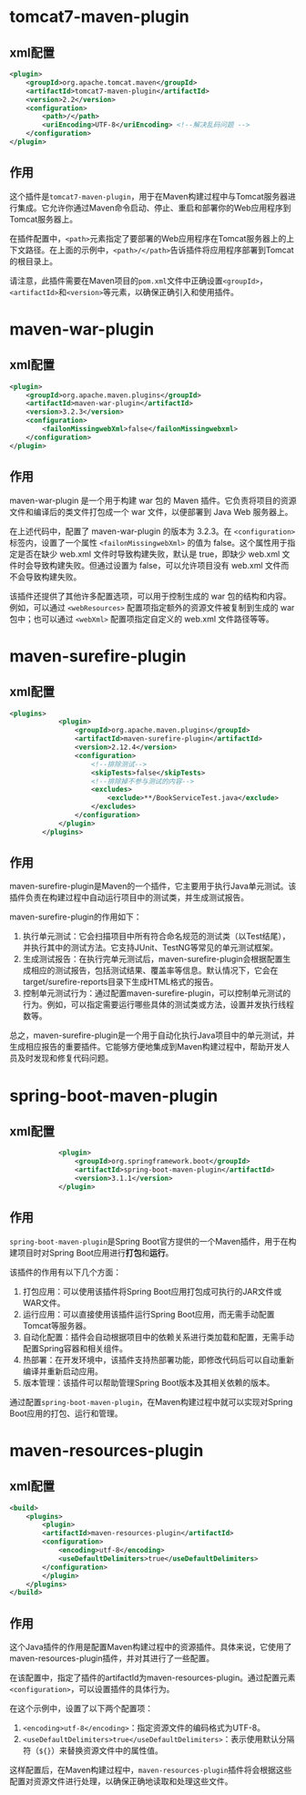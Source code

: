 # tomcat7-maven-plugin

## xml配置

```xml
<plugin>
	<groupId>org.apache.tomcat.maven</groupId>
	<artifactId>tomcat7-maven-plugin</artifactId>
	<version>2.2</version>
	<configuration>
		<path>/</path>
		<uriEncoding>UTF-8</uriEncoding> <!--解决乱码问题 -->
	</configuration>
</plugin>
```

## 作用

这个插件是`tomcat7-maven-plugin`，用于在Maven构建过程中与Tomcat服务器进行集成。它允许你通过Maven命令启动、停止、重启和部署你的Web应用程序到Tomcat服务器上。

在插件配置中，`<path>`元素指定了要部署的Web应用程序在Tomcat服务器上的上下文路径。在上面的示例中，`<path>/</path>`告诉插件将应用程序部署到Tomcat的根目录上。

请注意，此插件需要在Maven项目的`pom.xml`文件中正确设置`<groupId>`，`<artifactId>`和`<version>`等元素，以确保正确引入和使用插件。



# maven-war-plugin

## xml配置

```xml
<plugin> 
	<groupId>org.apache.maven.plugins</groupId> 
	<artifactId>maven-war-plugin</artifactId> 
	<version>3.2.3</version> 
	<configuration> 
		<failonMissingwebXml>false</failonMissingwebxml> 
	</configuration> 
</plugin> 
```


## 作用
maven-war-plugin 是一个用于构建 war 包的 Maven 插件。它负责将项目的资源文件和编译后的类文件打包成一个 war 文件，以便部署到 Java Web 服务器上。

在上述代码中，配置了 maven-war-plugin 的版本为 3.2.3。在 `<configuration>` 标签内，设置了一个属性 `<failonMissingwebXml>` 的值为 false。这个属性用于指定是否在缺少 web.xml 文件时导致构建失败，默认是 true，即缺少 web.xml 文件时会导致构建失败。但通过设置为 false，可以允许项目没有 web.xml 文件而不会导致构建失败。

该插件还提供了其他许多配置选项，可以用于控制生成的 war 包的结构和内容。例如，可以通过 `<webResources>` 配置项指定额外的资源文件被复制到生成的 war 包中；也可以通过 `<webXml>` 配置项指定自定义的 web.xml 文件路径等等。

# maven-surefire-plugin

## xml配置
```xml
<plugins>
			<plugin>
				<groupId>org.apache.maven.plugins</groupId>
				<artifactId>maven-surefire-plugin</artifactId>
				<version>2.12.4</version>
				<configuration>
					<!--排除测试-->
					<skipTests>false</skipTests>
					<!--排除掉不参与测试的内容-->
					<excludes>
						<exclude>**/BookServiceTest.java</exclude>
					</excludes>
				</configuration>
			</plugin>
		</plugins>
```

## 作用

maven-surefire-plugin是Maven的一个插件，它主要用于执行Java单元测试。该插件负责在构建过程中自动运行项目中的测试类，并生成测试报告。

maven-surefire-plugin的作用如下：
1. 执行单元测试：它会扫描项目中所有符合命名规范的测试类（以Test结尾），并执行其中的测试方法。它支持JUnit、TestNG等常见的单元测试框架。
2. 生成测试报告：在执行完单元测试后，maven-surefire-plugin会根据配置生成相应的测试报告，包括测试结果、覆盖率等信息。默认情况下，它会在target/surefire-reports目录下生成HTML格式的报告。
3. 控制单元测试行为：通过配置maven-surefire-plugin，可以控制单元测试的行为。例如，可以指定需要运行哪些具体的测试类或方法，设置并发执行线程数等。

总之，maven-surefire-plugin是一个用于自动化执行Java项目中的单元测试，并生成相应报告的重要插件。它能够方便地集成到Maven构建过程中，帮助开发人员及时发现和修复代码问题。


# spring-boot-maven-plugin

## xml配置


```xml
            <plugin>
                <groupId>org.springframework.boot</groupId>
                <artifactId>spring-boot-maven-plugin</artifactId>
                <version>3.1.1</version>
            </plugin>
```

## 作用

`spring-boot-maven-plugin`是Spring Boot官方提供的一个Maven插件，用于在构建项目时对Spring Boot应用进行**打包**和**运行**。

该插件的作用有以下几个方面：
1. 打包应用：可以使用该插件将Spring Boot应用打包成可执行的JAR文件或WAR文件。
2. 运行应用：可以直接使用该插件运行Spring Boot应用，而无需手动配置Tomcat等服务器。
3. 自动化配置：插件会自动根据项目中的依赖关系进行类加载和配置，无需手动配置Spring容器和相关组件。
4. 热部署：在开发环境中，该插件支持热部署功能，即修改代码后可以自动重新编译并重新启动应用。
5. 版本管理：该插件可以帮助管理Spring Boot版本及其相关依赖的版本。

通过配置`spring-boot-maven-plugin`，在Maven构建过程中就可以实现对Spring Boot应用的打包、运行和管理。


# maven-resources-plugin

## xml配置

```xml
<build> 
	<plugins> 
		<plugin> 
		<artifactId>maven-resources-plugin</artifactId> 
		<configuration> 
			<encoding>utf-8</encoding> 
			<useDefaultDelimiters>true</useDefaultDelimiters> 
		</configuration> 
		</plugin> 
	</plugins> 
</build> 
```

## 作用
这个Java插件的作用是配置Maven构建过程中的资源插件。具体来说，它使用了maven-resources-plugin插件，并对其进行了一些配置。

在该配置中，指定了插件的artifactId为maven-resources-plugin。通过配置元素`<configuration>`，可以设置插件的具体行为。

在这个示例中，设置了以下两个配置项：
1.  `<encoding>utf-8</encoding>`：指定资源文件的编码格式为UTF-8。
2. `<useDefaultDelimiters>true</useDefaultDelimiters>`：表示使用默认分隔符（`${}`）来替换资源文件中的属性值。

这样配置后，在Maven构建过程中，`maven-resources-plugin`插件将会根据这些配置对资源文件进行处理，以确保正确地读取和处理这些文件。

